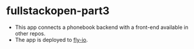 # fullstackopen-part3
- This app connects a phonebook backend with a front-end available in other repos.
- The app is deployed to [fly-io](https://wandering-leaf-6203.fly.dev/).
